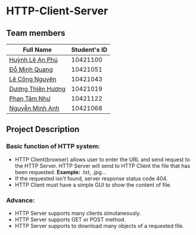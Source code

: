 # HTTP-Client-Server

## Team members
| Full Name    | Student's ID  |
| ------------ | ------------- |
| [Huỳnh Lê An Phú](https://github.com/TheFabulousP) | 10421100 |
| [Đỗ Minh Quang](https://github.com/minWang916) | 10421051 |
| [Lê Công Nguyên](https://github.com/lcnguyencs) | 10421043 |
| [Dương Thiên Hương](https://github.com/dxd1019) | 10421019 |
| [Phan Tâm Như](https://github.com/nhuhuynh1508) | 10421122 |
| [Nguyễn Minh Anh](https://github.com/sumirez) | 10421068 |

## Project Description
### Basic function of HTTP system:
+ HTTP Client(browser) allows user to enter the URL and send request to the HTTP Server. HTTP Server will send to HTTP Client the file that has been requested.
**Example:** .txt, .jpg...
+ If the requested isn't found, server response status code 404.
+ HTTP Client must have a simple GUI to show the content of file.

### Advance:
+ HTTP Server supports many clients simutaneously.
+ HTTP Server supports GET or POST method.
+ HTTP Server supports to download many objects of a requested file.
